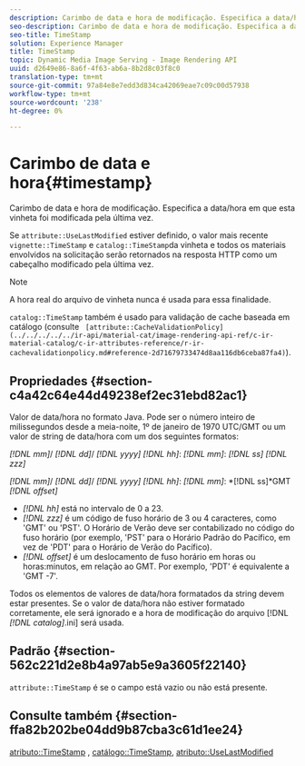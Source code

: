 ```yaml
---
description: Carimbo de data e hora de modificação. Especifica a data/hora em que esta vinheta foi modificada pela última vez.
seo-description: Carimbo de data e hora de modificação. Especifica a data/hora em que esta vinheta foi modificada pela última vez.
seo-title: TimeStamp
solution: Experience Manager
title: TimeStamp
topic: Dynamic Media Image Serving - Image Rendering API
uuid: d2649e86-8a6f-4f63-ab6a-8b2d8c03f8c0
translation-type: tm+mt
source-git-commit: 97a84e8e7edd3d834ca42069eae7c09c00d57938
workflow-type: tm+mt
source-wordcount: '238'
ht-degree: 0%

---
```



# Carimbo de data e hora{#timestamp}

Carimbo de data e hora de modificação. Especifica a data/hora em que esta vinheta foi modificada pela última vez.

Se `attribute::UseLastModified` estiver definido, o valor mais recente `vignette::TimeStamp` e `catalog::TimeStamp`da vinheta e todos os materiais envolvidos na solicitação serão retornados na resposta HTTP como um cabeçalho modificado pela última vez.

>[!NOTE]
>
>A hora real do arquivo de vinheta nunca é usada para essa finalidade.

`catalog::TimeStamp` também é usado para validação de cache baseada em catálogo (consulte  ` [attribute::CacheValidationPolicy](../../../../../ir-api/material-cat/image-rendering-api-ref/c-ir-material-catalog/c-ir-attributes-reference/r-ir-cachevalidationpolicy.md#reference-2d71679733474d8aa116db6ceba87fa4)`).

## Propriedades {#section-c4a42c64e44d49238ef2ec31ebd82ac1}

Valor de data/hora no formato Java. Pode ser o número inteiro de milissegundos desde a meia-noite, 1º de janeiro de 1970 UTC/GMT ou um valor de string de data/hora com um dos seguintes formatos:

*[!DNL mm]*/  *[!DNL dd]*/  *[!DNL yyyy]* *[!DNL hh]*:  *[!DNL mm]*:  *[!DNL ss]* *[!DNL zzz]*

*[!DNL mm]*/  *[!DNL dd]*/  *[!DNL yyyy]* *[!DNL hh]*:  *[!DNL mm]*: *[!DNL ss]*GMT  *[!DNL offset]*

* *[!DNL hh]* está no intervalo de 0 a 23.
* *[!DNL zzz]* é um código de fuso horário de 3 ou 4 caracteres, como &#39;GMT&#39; ou &#39;PST&#39;. O Horário de Verão deve ser contabilizado no código do fuso horário (por exemplo, &#39;PST&#39; para o Horário Padrão do Pacífico, em vez de &#39;PDT&#39; para o Horário de Verão do Pacífico).
* *[!DNL offset]* é um deslocamento de fuso horário em horas ou horas:minutos, em relação ao GMT. Por exemplo, &#39;PDT&#39; é equivalente a &#39;GMT -7&#39;.

Todos os elementos de valores de data/hora formatados da string devem estar presentes. Se o valor de data/hora não estiver formatado corretamente, ele será ignorado e a hora de modificação do arquivo [!DNL *[!DNL catalog]*.ini] será usada.

## Padrão {#section-562c221d2e8b4a97ab5e9a3605f22140}

`attribute::TimeStamp` é se o campo está vazio ou não está presente.

## Consulte também {#section-ffa82b202be04dd9b87cba3c61d1ee24}

[atributo::TimeStamp](../../../../../ir-api/material-cat/image-rendering-api-ref/c-ir-material-catalog/c-ir-attributes-reference/r-ir-timestamp.md#reference-8373ad4ee03d4e4b9a8fc96cf42b3181) ,  [catálogo::TimeStamp](../../../../../ir-api/material-cat/image-rendering-api-ref/c-ir-material-catalog/c-ir-material-data-reference/r-ir-timestamp-dataref.md#reference-6daf7973dc4f4b4e9e8165756db7c319),  [atributo::UseLastModified](../../../../../ir-api/material-cat/image-rendering-api-ref/c-ir-material-catalog/c-ir-attributes-reference/r-ir-uselastmodified.md#reference-d2ab628c9e004fedbd38324866dbca1d)
